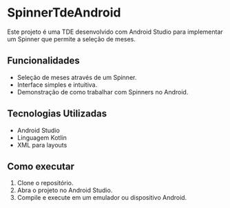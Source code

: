 # SpinnerTdeAndroid

Este projeto é uma TDE desenvolvido com Android Studio para implementar um Spinner que permite a seleção de meses.

## Funcionalidades
- Seleção de meses através de um Spinner.
- Interface simples e intuitiva.
- Demonstração de como trabalhar com Spinners no Android.

## Tecnologias Utilizadas
- Android Studio
- Linguagem Kotlin
- XML para layouts

## Como executar
1. Clone o repositório.
2. Abra o projeto no Android Studio.
3. Compile e execute em um emulador ou dispositivo Android.
